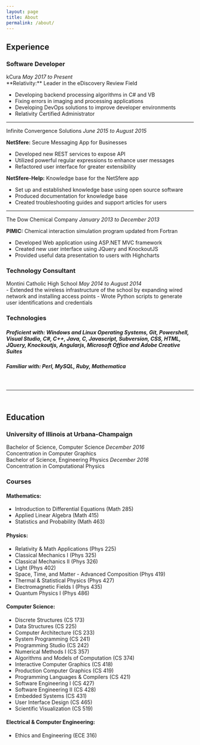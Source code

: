 ```yaml
---
layout: page
title: About
permalink: /about/
---
```

<div class="about">
<div id="resume" markdown="1">

## Experience 
<a href="experience"></a>

### Software Developer 
<a href="software-dev"></a> 
<div class="inline-header">
	<span class="h3 text-left">kCura</span>
	<em class="text-right">May 2017 to Present</em>
</div>
**Relativity:** Leader in the eDiscovery Review Field

 * Developing backend processing algorithms in C# and VB
 * Fixing errors in imaging and processing applications
 * Developing DevOps solutions to improve developer environments
 * Relativity Certified Administrator

---

<div class="inline-header">
	<span class="h3 text-left">Infinite Convergence Solutions</span>
	<em class="text-right">June 2015 to August 2015</em>
</div>

**NetSfere:** Secure Messaging App for Businesses 

 * Developed new REST services to expose API
 * Utilized powerful regular expressions to enhance user messages
 * Refactored user interface for greater extensibility

**NetSfere-Help:** Knowledge base for the NetSfere app  

- Set up and established knowledge base using open source software  
- Produced documentation for knowledge base  
- Created troubleshooting guides and support articles for users  

---

<div class="inline-header">
	<span class="h3 text-left">The Dow Chemical Company</span>
	<em class="text-right">January 2013 to December 2013</em>
</div>

**PIMIC:** Chemical interaction simulation program updated from Fortran

- Developed Web application using ASP.NET MVC framework
- Created new user interface using JQuery and KnockoutJS
- Provided useful data presentation to users with Highcharts

### Technology Consultant 
<a href="tech-consultant"></a>

<div class="inline-header">
	<span class="h3 text-left">Montini Catholic High School</span>
	<em class="text-right">May 2014 to August 2014</em>
</div>
- Extended the wireless infrastructure of the school by expanding wired network and installing access points  
- Wrote Python scripts to generate user identifications and credentials

### Technologies 
<a href="technologies"></a>

##### **Proficient with:** Windows and Linux Operating Systems, Git, Powershell, Visual Studio, C#, C++, Java, C, Javascript, Subversion, CSS, HTML, JQuery, Knockoutjs, Angularjs, Microsoft Office and Adobe Creative Suites

##### **Familiar with:** Perl, MySQL, Ruby, Mathematica

</div>

<br/>

<hr/>

<br/>

<div id="education" markdown="1">

## Education 
<a href="education"></a>

### **University of Illinois at Urbana-Champaign**

<div class="inline-header">
	<span class="h3 text-left">Bachelor of Science, Computer Science</span>
	<em class="text-right">December 2016</em>
</div>
<span class="h4 text-left">Concentration in Computer Graphics</span>

<div class="inline-header">
	<span class="h3 text-left">Bachelor of Science, Engineering Physics</span>
	<em class="text-right">December 2016</em>
</div>
<span class="h4 text-left ">Concentration in Computational Physics</span>

<br/>

### Courses 
<a href="courses"></a>

#### Mathematics: 
<a href="mathematics"></a>

* Introduction to Differential Equations (Math 285)
* Applied Linear Algebra (Math 415)
* Statistics and Probability (Math 463)

#### Physics:  
<a href="physics"></a>

* Relativity & Math Applications (Phys 225)
* Classical Mechanics I (Phys 325)
* Classical Mechanics II (Phys 326)
* Light (Phys 402)
* Space, Time, and Matter - Advanced Composition (Phys 419)
* Thermal & Statistical Physics (Phys 427)
* Electromagnetic Fields I (Phys 435)
* Quantum Physics I (Phys 486)

#### Computer Science: 
<a href="computer-science"></a>

* Discrete Structures (CS 173)
* Data Structures (CS 225)
* Computer Architecture (CS 233)
* System Programming (CS 241)
* Programming Studio (CS 242)
* Numerical Methods I (CS 357)
* Algorithms and Models of Computation (CS 374)
* Interactive Computer Graphics (CS 418)
* Production Computer Graphics (CS 419)
* Programming Languages & Compilers (CS 421)
* Software Engineering I (CS 427)
* Software Engineering II (CS 428)
* Embedded Systems (CS 431)
* User Interface Design (CS 465)
* Scientific Visualization (CS 519)

#### Electrical & Computer Engineering: 
<a href="elec-comp-engi"></a>

* Ethics and Engineering (ECE 316)
</div>
</div>

